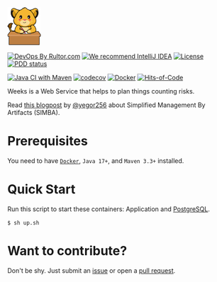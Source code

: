 <img src="logo.svg" alt="drawing" style="width:75px;"/>

[![DevOps By Rultor.com](https://www.rultor.com/b/yegor256/rultor)](https://www.rultor.com/p/yegor256/rultor)
[![We recommend IntelliJ IDEA](https://www.elegantobjects.org/intellij-idea.svg)](https://www.jetbrains.com/idea/)
[![License](https://img.shields.io/badge/license-MIT-green.svg)](https://github.com/h1alexbel/weeks/blob/master/LICENSE)
[![PDD status](http://www.0pdd.com/svg?name=h1alexbel/weeks)](http://www.0pdd.com/p?name=h1alexbel/weeks)

[![Java CI with Maven](https://github.com/h1alexbel/weeks/actions/workflows/maven.yml/badge.svg)](https://github.com/h1alexbel/weeks/actions/workflows/maven.yml)
[![codecov](https://codecov.io/github/h1alexbel/weeks/branch/master/graph/badge.svg?token=H0DGTD88KX)](https://codecov.io/github/h1alexbel/weeks)
[![Docker](https://img.shields.io/docker/v/abialiauski/weeks/latest)](https://hub.docker.com/repository/docker/abialiauski/weeks/general)
[![Hits-of-Code](https://hitsofcode.com/github/h1alexbel/weeks)](https://hitsofcode.com/view/github/h1alexbel/weeks)

Weeks is a Web Service that helps to plan things counting risks.

Read [this blogpost](https://www.yegor256.com/2021/09/09/simba.html) by [@yegor256](https://github.com/yegor256) about
Simplified Management By Artifacts (SIMBA).

# Prerequisites

You need to have [```Docker```](https://www.docker.com), ```Java 17+```, and ```Maven 3.3+``` installed.

# Quick Start

Run this script to start these containers: Application and [PostgreSQL](https://www.postgresql.org).

```shell
$ sh up.sh
```

# Want to contribute?

Don't be shy. Just submit an [issue](https://github.com/h1alexbel/weeks/issues) or open
a [pull request](https://github.com/h1alexbel/weeks/pulls).